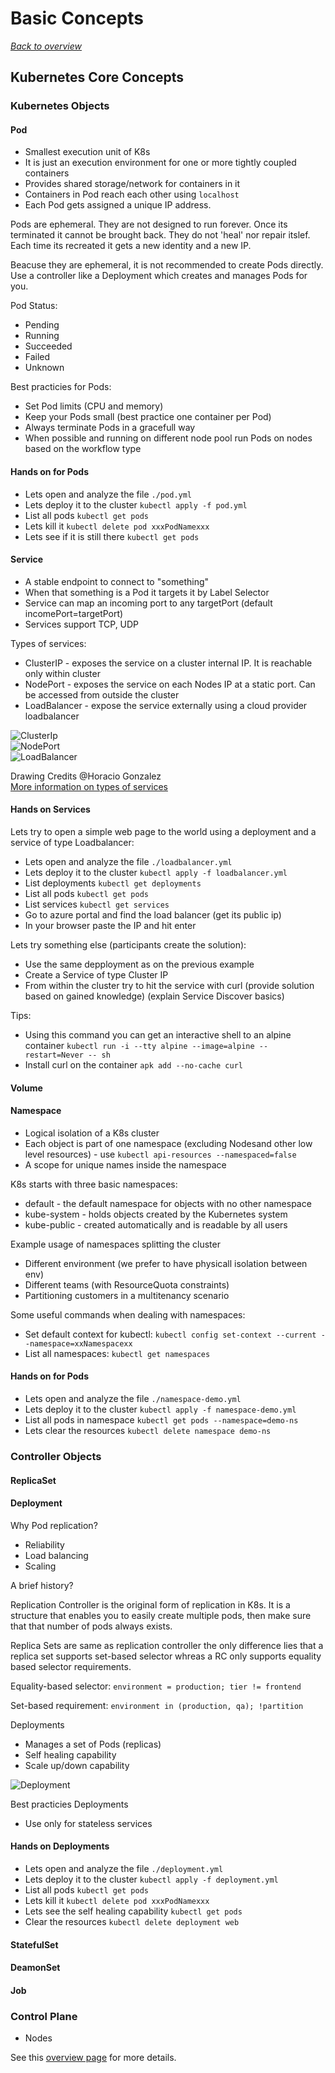# Basic Concepts

[_Back to overview_](README.md)

## Kubernetes Core Concepts

### Kubernetes Objects

#### Pod

* Smallest execution unit of K8s
* It is just an execution environment for one or more tightly coupled containers
* Provides shared storage/network for containers in it
* Containers in Pod reach each other using `localhost`
* Each Pod gets assigned a unique IP address.

Pods are ephemeral. They are not designed to run forever. Once its terminated it cannot be brought back. They do not 'heal' nor repair itslef. Each time its recreated it gets a new identity and a new IP.

Beacuse they are ephemeral, it is not recommended to create Pods directly. Use a controller like a Deployment which creates and manages Pods for you.

Pod Status:

* Pending
* Running
* Succeeded
* Failed
* Unknown

Best practicies for Pods:

* Set Pod limits (CPU and memory)
* Keep your Pods small (best practice one container per Pod)
* Always terminate Pods in a gracefull way
* When possible and running on different node pool run Pods on nodes based on the workflow type

#### Hands on for Pods

* Lets open and analyze the file `./pod.yml`
* Lets deploy it to the cluster `kubectl apply -f pod.yml`
* List all pods `kubectl get pods`
* Lets kill it `kubectl delete pod xxxPodNamexxx`
* Lets see if it is still there `kubectl get pods`

#### Service

* A stable endpoint to connect to "something"
* When that something is a Pod it targets it by Label Selector
* Service can map an incoming port to any targetPort (default incomePort=targetPort)
* Services support TCP, UDP

Types of services:

* ClusterIP - exposes the service on a cluster internal IP. It is reachable only within cluster
* NodePort - exposes the service on each Nodes IP at a static port. Can be accessed from outside the cluster
* LoadBalancer - expose the service externally using a cloud provider loadbalancer

![ClusterIp](images/clusterip.jpeg "ClusterIp") 
</br>
![NodePort](images/nodeport.jpeg "NodePort") 
</br>
![LoadBalancer](images/loadbalancer.jpeg "LoadBalancer") 

Drawing Credits @Horacio Gonzalez 
</br>
[More information on types of services](https://www.ovh.com/blog/getting-external-traffic-into-kubernetes-clusterip-nodeport-loadbalancer-and-ingress/)

#### Hands on Services

Lets try to open a simple web page to the world using a deployment and a service of type Loadbalancer:

* Lets open and analyze the file `./loadbalancer.yml`
* Lets deploy it to the cluster `kubectl apply -f loadbalancer.yml`
* List deployments `kubectl get deployments`
* List all pods `kubectl get pods`
* List services `kubectl get services`
* Go to azure portal and find the load balancer (get its public ip)
* In your browser paste the IP and hit enter

Lets try something else (participants create the solution):

* Use the same depployment as on the previous example
* Create a Service of type Cluster IP
* From within the cluster try to hit the service with curl (provide solution based on gained knowledge) (explain Service Discover basics)

Tips:
* Using this command you can get an interactive shell to an alpine container `kubectl run -i --tty alpine --image=alpine --restart=Never -- sh`
* Install curl on the container `apk add --no-cache curl`


#### Volume

#### Namespace

* Logical isolation of a K8s cluster
* Each object is part of one namespace (excluding Nodesand other low level resources) - use `kubectl api-resources --namespaced=false`
* A scope for unique names inside the namespace

K8s starts with three basic namespaces:

* default - the default namespace for objects with no other namespace
* kube-system - holds objects created by the Kubernetes system
* kube-public - created automatically and is readable by all users

Example usage of namespaces splitting the cluster

* Different environment (we prefer to have physicall isolation between env)
* Different teams (with ResourceQuota constraints)
* Partitioning customers in a multitenancy scenario

Some useful commands when dealing with namespaces:

- Set default context for kubectl: `kubectl config set-context --current --namespace=xxNamespacexx`
- List all namespaces: `kubectl get namespaces`

#### Hands on for Pods

* Lets open and analyze the file `./namespace-demo.yml`
* Lets deploy it to the cluster `kubectl apply -f namespace-demo.yml`
* List all pods in namespace `kubectl get pods --namespace=demo-ns`
* Lets clear the resources `kubectl delete namespace demo-ns`

### Controller Objects

#### ReplicaSet
#### Deployment

Why Pod replication?

* Reliability
* Load balancing
* Scaling

A brief history?

Replication Controller is the original form of replication in
K8s. It is a structure that enables you to easily create multiple pods, then make sure that that number of pods always exists. 

Replica Sets are same as replication controller the only difference lies that a replica set supports set-based selector whreas a RC only supports equality based selector requirements.

Equality-based selector: `environment = production; tier != frontend`

Set-based requirement: `environment in (production, qa); !partition`

Deployments

* Manages a set of Pods (replicas)
* Self healing capability
* Scale up/down capability

![Deployment](images/deployment.png "Deployment") 

Best practicies Deployments

* Use only for stateless services

#### Hands on Deployments 

* Lets open and analyze the file `./deployment.yml`
* Lets deploy it to the cluster `kubectl apply -f deployment.yml`
* List all pods `kubectl get pods`
* Lets kill it `kubectl delete pod xxxPodNamexxx`
* Lets see the self healing capability `kubectl get pods`
* Clear the resources `kubectl delete deployment web`

#### StatefulSet
#### DeamonSet
#### Job

### Control Plane

- Nodes

See this [overview page](https://kubernetes.io/docs/concepts/) for more details.
